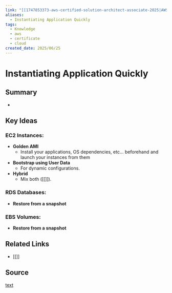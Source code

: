 ```yaml
---
link: "[[1747853373-aws-certified-solution-architect-associate-2025|AWS Certified Solution Architect Associate 2025]]"
aliases:
  - Instantiating Application Quickly
tags:
  - Knowledge
  - aws
  - certificate
  - cloud
created_date: 2025/06/25
---
```

# Instantiating Application Quickly
## Summary
- 
## Key Ideas
### EC2 Instances:
- **Golden AMI**
	- Install your applications, OS dependencies, etc... beforehand and launch your instances from them
- **Bootstrap using User Data**
	- For dynamic configurations.
- **Hybrid**
	- Mix both ([[]]).
### RDS Databases:
- **Restore from a snapshot**
### EBS Volumes:
- **Restore from a snapshot**
## Related Links
- [[]]
## Source
[text](url) 
